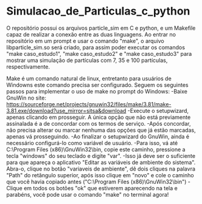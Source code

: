 # Simulacao_de_Particulas_c_python
O repositório possui os arquivos particle_sim em C e python, e um Makefile capaz de realizar a conexão entre as duas linguagens.
Ao entrar no repositório em um prompt e usar o comando "make", o arquivo libparticle_sim.so será criado, para assim poder executar os comandos "make caso_estudo1", "make caso_estudo2" e "make caso_estudo3" para mostrar uma simulação de partículas com 7, 35 e 100 partículas, respectivamente.

Make é um comando natural de linux, entretanto para usuários de Windowns este comando precisa ser configurado. Seguem os seguintes passos para implementar o uso de make no prompt do Windows:
-Baixe GnuWin no site: https://sourceforge.net/projects/gnuwin32/files/make/3.81/make-3.81.exe/download?use_mirror=sitsa&download
-Execute o setupwizard, apenas clicando em prosseguir. A única opção que não está previamente assinalada é a de concordar com os termos de serviço.
-Após concordar, não precisa alterar ou marcar nenhuma das opções que já estão marcadas, apenas vá prosseguindo.
-Ao finalizar o setupwizard do GnuWin, ainda é necessário configurá-lo como variável de usuário.
-Para isso, vá até C:\Program Files (x86)\GnuWin32\bin, copie este caminho, pressione a tecla "windows" do seu teclado e digite "var".
-Isso já deve ser o suficiente para que apareça o aplicativo "Editar as variáveis de ambiente do sistema". Abra-o, clique no botão "variaveis de ambiente",
dê dois cliques na palavra "Path" do retângulo superior, após isso clique em "novo" e cole o caminho que você havia copiado antes ("C:\Program Files (x86)\GnuWin32\bin")
-Clique em todos os botões "ok" que estiverem aparecendo na tela e parabéns, você pode usar o comando "make" no terminal agora!

